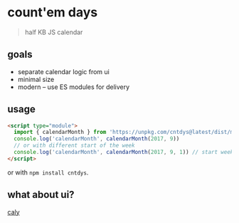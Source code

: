 # count'em days

> half KB JS calendar

## goals

- separate calendar logic from ui
- minimal size
- modern – use ES modules for delivery

## usage

```html
<script type="module">
  import { calendarMonth } from 'https://unpkg.com/cntdys@latest/dist/main.min.js'
  console.log('calendarMonth', calendarMonth(2017, 9))
  // or with different start of the week
  console.log('calendarMonth', calendarMonth(2017, 9, 1)) // start week on Monday (0 = Sunday)
</script>
```

or with `npm install cntdys`.

## what about ui?

[caly](https://github.com/zigomir/caly)
